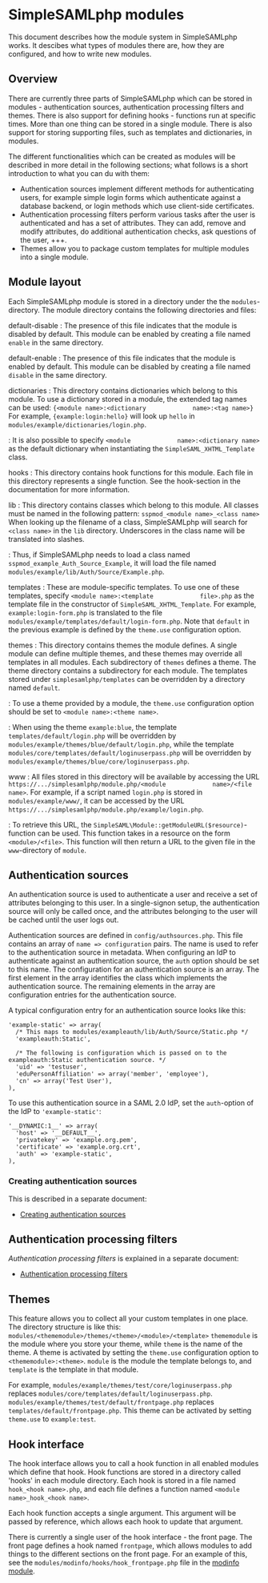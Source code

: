 SimpleSAMLphp modules
==================================================

<!-- 
	This file is written in Markdown syntax. 
	For more information about how to use the Markdown syntax, read here:
	http://daringfireball.net/projects/markdown/syntax
-->


<!-- {{TOC}} -->

This document describes how the module system in SimpleSAMLphp
works. It descibes what types of modules there are, how they are
configured, and how to write new modules.

Overview
--------

There are currently three parts of SimpleSAMLphp which can be stored in modules - authentication sources, authentication processing filters and themes. There is also support for defining hooks - functions run at specific times. More than one thing can be stored in a single module. There is also support for storing supporting files, such as templates and dictionaries, in modules.

The different functionalities which can be created as modules will be described in more detail in the following sections; what follows is a short introduction to what you can du with them:

 - Authentication sources implement different methods for authenticating users, for example simple login forms which authenticate against a database backend, or login methods which use client-side certificates. 
 - Authentication processing filters perform various tasks after the user is authenticated and has a set of attributes. They can add, remove and modify attributes, do additional authentication checks, ask questions of the user, +++. 
 - Themes allow you to package custom templates for multiple modules into a single module.


## Module layout

Each SimpleSAMLphp module is stored in a directory under the the
`modules`-directory. The module directory contains the following
directories and files:

default-disable
:   The presence of this file indicates that the module is disabled
    by default. This module can be enabled by creating a file named
    `enable` in the same directory.

default-enable
:   The presence of this file indicates that the module is enabled
    by default. This module can be disabled by creating a file named
    `disable` in the same directory.

dictionaries
:   This directory contains dictionaries which belong to this
    module. To use a dictionary stored in a module, the extended tag
    names can be used:
    `{<module name>:<dictionary             name>:<tag name>}` For
    example, `{example:login:hello}` will look up `hello` in
    `modules/example/dictionaries/login.php`.

:   It is also possible to specify
    `<module             name>:<dictionary name>` as the default
    dictionary when instantiating the `SimpleSAML_XHTML_Template`
    class.

hooks
:   This directory contains hook functions for this module. Each
    file in this directory represents a single function. See the
    hook-section in the documentation for more information.

lib
:   This directory contains classes which belong to this module.
    All classes must be named in the following pattern:
    `sspmod_<module name>_<class name>` When looking up the filename of
    a class, SimpleSAMLphp will search for `<class name>` in the `lib`
    directory. Underscores in the class name will be translated into
    slashes.

:   Thus, if SimpleSAMLphp needs to load a class named
    `sspmod_example_Auth_Source_Example`, it will load the file named
    `modules/example/lib/Auth/Source/Example.php`.

templates
:   These are module-specific templates. To use one of these
    templates, specify `<module name>:<template             file>.php`
    as the template file in the constructor of
    `SimpleSAML_XHTML_Template`. For example, `example:login-form.php`
    is translated to the file
    `modules/example/templates/default/login-form.php`. Note that
    `default` in the previous example is defined by the `theme.use`
    configuration option.

themes
:   This directory contains themes the module defines. A single
    module can define multiple themes, and these themes may override
    all templates in all modules. Each subdirectory of `themes` defines
    a theme. The theme directory contains a subdirectory for each
    module. The templates stored under `simplesamlphp/templates` can be
    overridden by a directory named `default`.

:   To use a theme provided by a module, the `theme.use`
    configuration option should be set to
    `<module name>:<theme name>`.

:   When using the theme `example:blue`, the template
    `templates/default/login.php` will be overridden by
    `modules/example/themes/blue/default/login.php`, while the template
    `modules/core/templates/default/loginuserpass.php` will be
    overridden by
    `modules/example/themes/blue/core/loginuserpass.php`.

www
:   All files stored in this directory will be available by
    accessing the URL
    `https://.../simplesamlphp/module.php/<module             name>/<file name>`.
    For example, if a script named `login.php` is stored in
    `modules/example/www/`, it can be accessed by the URL
    `https://.../simplesamlphp/module.php/example/login.php`.

:   To retrieve this URL, the
    `SimpleSAML\Module::getModuleURL($resource)`-function can be used.
    This function takes in a resource on the form `<module>/<file>`.
    This function will then return a URL to the given file in the
    `www`-directory of `module`.


## Authentication sources

An authentication source is used to authenticate a user and receive a set of attributes belonging to this user. In a single-signon setup, the authentication source will only be called once, and the attributes belonging to the user will be cached until the user logs out.

Authentication sources are defined in `config/authsources.php`. This file contains an array of `name => configuration` pairs. The name is used to refer to the authentication source in metadata. When configuring an IdP to authenticate against an authentication source, the `auth` option should be set to this name. The configuration for an authentication source is an array. The first element in the array identifies the class which implements the authentication source. The remaining elements in the array are configuration entries for the authentication source.

A typical configuration entry for an authentication source looks like this:

    'example-static' => array(
      /* This maps to modules/exampleauth/lib/Auth/Source/Static.php */
      'exampleauth:Static',
    
      /* The following is configuration which is passed on to the exampleauth:Static authentication source. */
      'uid' => 'testuser',
      'eduPersonAffiliation' => array('member', 'employee'),
      'cn' => array('Test User'),
    ),

To use this authentication source in a SAML 2.0 IdP, set the
`auth`-option of the IdP to `'example-static'`:

    '__DYNAMIC:1__' => array(
      'host' => '__DEFAULT__',
      'privatekey' => 'example.org.pem',
      'certificate' => 'example.org.crt',
      'auth' => 'example-static',
    ),

### Creating authentication sources

This is described in a separate document:

  * [Creating authentication sources](simplesamlphp-authsource)


Authentication processing filters
---------------------------------

*Authentication processing filters* is explained in a separate document:

  * [Authentication processing filters](simplesamlphp-authproc)



## Themes

This feature allows you to collect all your custom templates in one place. The directory structure is like this: `modules/<thememodule>/themes/<theme>/<module>/<template>` `thememodule` is the module where you store your theme, while `theme` is the name of the theme. A theme is activated by setting the `theme.use` configuration option to `<thememodule>:<theme>`. `module` is the module the template belongs to, and `template` is the template in that module.

For example, `modules/example/themes/test/core/loginuserpass.php` replaces `modules/core/templates/default/loginuserpass.php`. `modules/example/themes/test/default/frontpage.php` replaces `templates/default/frontpage.php`. This theme can be activated by setting `theme.use` to `example:test`.

## Hook interface

The hook interface allows you to call a hook function in all enabled modules which define that hook. Hook functions are stored in a directory called 'hooks' in each module directory. Each hook is stored in a file named `hook_<hook name>.php`, and each file defines a function named `<module name>_hook_<hook name>`.

Each hook function accepts a single argument. This argument will be passed by reference, which allows each hook to update that argument.

There is currently a single user of the hook interface - the front page. The front page defines a hook named `frontpage`, which allows modules to add things to the different sections on the front page. For an example of this, see the `modules/modinfo/hooks/hook_frontpage.php` file in the
[modinfo module](https://github.com/simplesamlphp/simplesamlphp-module-modinfo).



